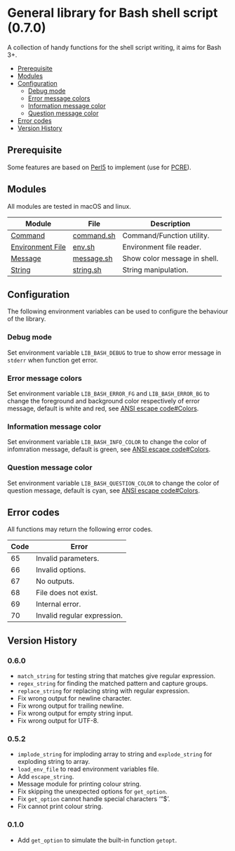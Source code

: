 # General library for Bash shell script (0.7.0)

A collection of handy functions for the shell script writing, it aims for Bash 3+.

* [Prerequisite](#prerequisite)
* [Modules](#modules)
* [Configuration](#configuration)
  * [Debug mode](#debug-mode)
  * [Error message colors](#error-message-colors)
  * [Information message color](#information-message-color)
  * [Question message color](#question-message-color)
* [Error codes](#error-codes)
* [Version History](#version-history)

## Prerequisite

Some features are based on [Perl5](https://www.perl.org) to implement (use for [PCRE](http://www.pcre.org/)).

## Modules

All modules are tested in macOS and linux.

Module | File | Description
----- | ----- | -----
[Command](doc/command.md) | [command.sh](command.sh) | Command/Function utility.
[Environment File](doc/env.md) | [env.sh](env.sh) | Environment file reader.
[Message](doc/message.md) | [message.sh](message.sh) | Show color message in shell.
[String](doc/string.md) | [string.sh](string.sh) | String manipulation.

## Configuration

The following environment variables can be used to configure the behaviour of the library.

### Debug mode

Set environment variable `LIB_BASH_DEBUG` to true to show error message in `stderr` when function get error.

### Error message colors

Set environment variable `LIB_BASH_ERROR_FG` and `LIB_BASH_ERROR_BG` to change the foreground and background color respectively of error message, default is white and red, see [ANSI escape code#Colors](https://en.wikipedia.org/wiki/ANSI_escape_code#Colors).

### Information message color

Set environment variable `LIB_BASH_INFO_COLOR` to change the color of infomration message, default is green, see [ANSI escape code#Colors](https://en.wikipedia.org/wiki/ANSI_escape_code#Colors).

### Question message color

Set environment variable `LIB_BASH_QUESTION_COLOR` to change the color of question message, default is cyan, see [ANSI escape code#Colors](https://en.wikipedia.org/wiki/ANSI_escape_code#Colors).

## Error codes

All functions may return the following error codes.

Code | Error
----- | -----
65 | Invalid parameters.
66 | Invalid options.
67 | No outputs.
68 | File does not exist.
69 | Internal error.
70 | Invalid regular expression.

## Version History

### 0.6.0
* `match_string` for testing string that matches give regular expression.
* `regex_string` for finding the matched pattern and capture groups.
* `replace_string` for replacing string with regular expression.
* Fix wrong output for newline character.
* Fix wrong output for trailing newline.
* Fix wrong output for empty string input.
* Fix wrong output for UTF-8.

### 0.5.2

* `implode_string` for imploding array to string and `explode_string` for exploding string to array.
* `load_env_file` to read environment variables file.
* Add `escape_string`.
* Message module for printing colour string.
* Fix skipping the unexpected options for `get_option`.
* Fix `get_option` cannot handle special characters ‘“\$’.
* Fix cannot print colour string.

### 0.1.0

* Add `get_option` to simulate the built-in function `getopt`.
